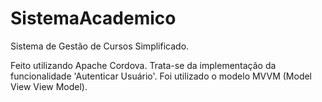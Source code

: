 # SistemaAcademico
Sistema de Gestão de Cursos Simplificado.

Feito utilizando Apache Cordova.
Trata-se da implementação da funcionalidade 'Autenticar Usuário'.
Foi utilizado o modelo MVVM (Model View View Model).

